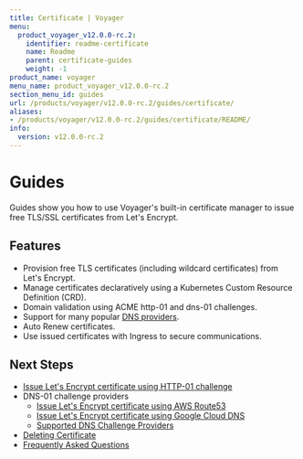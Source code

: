 ```yaml
---
title: Certificate | Voyager
menu:
  product_voyager_v12.0.0-rc.2:
    identifier: readme-certificate
    name: Readme
    parent: certificate-guides
    weight: -1
product_name: voyager
menu_name: product_voyager_v12.0.0-rc.2
section_menu_id: guides
url: /products/voyager/v12.0.0-rc.2/guides/certificate/
aliases:
- /products/voyager/v12.0.0-rc.2/guides/certificate/README/
info:
  version: v12.0.0-rc.2
---
```


# Guides

Guides show you how to use Voyager's built-in certificate manager to issue free TLS/SSL certificates from Let's Encrypt.

## Features
- Provision free TLS certificates (including wildcard certificates) from Let's Encrypt.
- Manage certificates declaratively using a Kubernetes Custom Resource Definition (CRD).
- Domain validation using ACME http-01 and dns-01 challenges.
- Support for many popular [DNS providers](/products/voyager/v12.0.0-rc.2/guides/certificate/dns/providers).
- Auto Renew certificates.
- Use issued certificates with Ingress to secure communications.

## Next Steps
- [Issue Let's Encrypt certificate using HTTP-01 challenge](/products/voyager/v12.0.0-rc.2/guides/certificate/http/overview)
- DNS-01 challenge providers
  - [Issue Let's Encrypt certificate using AWS Route53](/products/voyager/v12.0.0-rc.2/guides/certificate/dns/route53)
  - [Issue Let's Encrypt certificate using Google Cloud DNS](/products/voyager/v12.0.0-rc.2/guides/certificate/dns/google-cloud)
  - [Supported DNS Challenge Providers](/products/voyager/v12.0.0-rc.2/guides/certificate/dns/providers)
- [Deleting Certificate](/products/voyager/v12.0.0-rc.2/guides/certificate/delete)
- [Frequently Asked Questions](/products/voyager/v12.0.0-rc.2/guides/certificate/faq)
